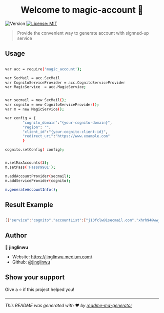 <h1 align="center">Welcome to magic-account 👋</h1>
<p>
  <img alt="Version" src="https://img.shields.io/badge/version-1.0.9-blue.svg?cacheSeconds=2592000" />
  <a href="#" target="_blank">
    <img alt="License: MIT" src="https://img.shields.io/badge/License-MIT-yellow.svg" />
  </a>
</p>

> Provide the convenient way to generate account with signned-up service


## Usage

```sh

var acc = require('magic_account');

var SecMail = acc.SecMail
var CognitoServiceProvider = acc.CognitoServiceProvider
var MagicService  = acc.MagicService;


var secmail = new SecMail();
var cognito = new CognitoServiceProvider();
var m = new MagicService();

var config = {
        "cognito_domain":"{your-cognito-domain}",
        "region": "",
        "client_id":"{your-cognito-client-id}",
        "redirect_uri":"https://www.example.com"
        }

cognito.setConfig( config);


m.setMaxAccounts(3);
m.setPass('Pass@9901');

m.addAccountProvider(secmail);
m.addServiceProvider(cognito);

m.generateAccountInfo();

```

## Result Example

```sh

[{"service":"cognito","accountList":["j13fclw@1secmail.com","xhrh94@wwjmp.com","a986u66bk6@1secmail.org"]}]

```

## Author

👤 **jinglinwu**

* Website: https://jinglinwu.medium.com/
* Github: [@jinglinwu](https://github.com/jinglinwu)

## Show your support

Give a ⭐️ if this project helped you!

***
_This README was generated with ❤️ by [readme-md-generator](https://github.com/kefranabg/readme-md-generator)_
